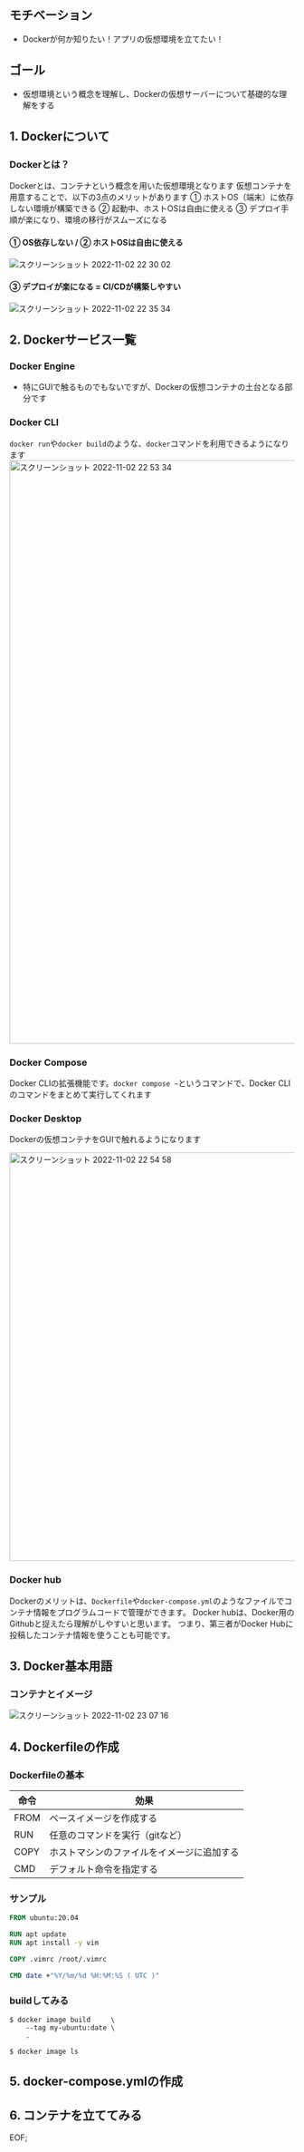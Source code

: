 ## モチベーション
- Dockerが何か知りたい！アプリの仮想環境を立てたい！

## ゴール
- 仮想環境という概念を理解し、Dockerの仮想サーバーについて基礎的な理解をする

## 1. Dockerについて
### Dockerとは？
Dockerとは、コンテナという概念を用いた仮想環境となります
仮想コンテナを用意することで、以下の3点のメリットがあります
① ホストOS（端末）に依存しない環境が構築できる
② 起動中、ホストOSは自由に使える
③ デプロイ手順が楽になり、環境の移行がスムーズになる

#### ① OS依存しない / ② ホストOSは自由に使える
![スクリーンショット 2022-11-02 22 30 02](https://user-images.githubusercontent.com/67848399/199503431-013259c7-c527-4c8e-a1f6-bac7b81ce6c3.png)

#### ③ デプロイが楽になる = CI/CDが構築しやすい
![スクリーンショット 2022-11-02 22 35 34](https://user-images.githubusercontent.com/67848399/199503439-7d70dceb-7a10-4de5-bb7b-01a9646743f0.png)

## 2. Dockerサービス一覧
### Docker Engine
- 特にGUIで触るものでもないですが、Dockerの仮想コンテナの土台となる部分です

### Docker CLI
`docker run`や`docker build`のような、`docker`コマンドを利用できるようになります
<img width="1030" alt="スクリーンショット 2022-11-02 22 53 34" src="https://user-images.githubusercontent.com/67848399/199507450-ff6f9c84-3511-44da-bb93-6be54c74c97d.png">

### Docker Compose
Docker CLIの拡張機能です。`docker compose ~`というコマンドで、Docker CLIのコマンドをまとめて実行してくれます

### Docker Desktop
Dockerの仮想コンテナをGUIで触れるようになります

<img width="721" alt="スクリーンショット 2022-11-02 22 54 58" src="https://user-images.githubusercontent.com/67848399/199507778-6cc7c2ed-cfe0-4d72-b176-c46cf20f36e5.png">


### Docker hub
Dockerのメリットは、`Dockerfile`や`docker-compose.yml`のようなファイルでコンテナ情報をプログラムコードで管理ができます。
Docker hubは、Docker用のGithubと捉えたら理解がしやすいと思います。
つまり、第三者がDocker Hubに投稿したコンテナ情報を使うことも可能です。

## 3. Docker基本用語
### コンテナとイメージ
![スクリーンショット 2022-11-02 23 07 16](https://user-images.githubusercontent.com/67848399/199510657-42eea494-229f-4423-8137-1419207497d5.png)


## 4. Dockerfileの作成
### Dockerfileの基本
| 命令  | 効果 |
| ------------- | ------------- |
| FROM  | ベースイメージを作成する  |
| RUN  | 任意のコマンドを実行（gitなど） |
| COPY  | ホストマシンのファイルをイメージに追加する  |
| CMD  | デフォルト命令を指定する |

### サンプル
```Dockerfile
FROM ubuntu:20.04

RUN apt update
RUN apt install -y vim

COPY .vimrc /root/.vimrc

CMD date +"%Y/%m/%d %H:%M:%S ( UTC )"
```

### buildしてみる
```
$ docker image build     \
    --tag my-ubuntu:date \
    .
    
$ docker image ls
```

## 5. docker-compose.ymlの作成


## 6. コンテナを立ててみる



EOF;
